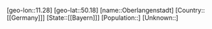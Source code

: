 ﻿---
location: [50.18,11.28]
type: City
tags:
- geo/City


SpocWebEntityId: 33037
isDeleted: false
confidential: public

---
[geo-lon::11.28]
[geo-lat::50.18]
[name::Oberlangenstadt]
[Country::[[Germany]]]
[State::[[Bayern]]]
[Population::]
[Unknown::]

